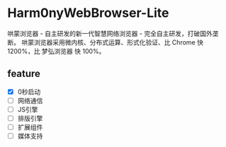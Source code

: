 # Harm0nyWebBrowser-Lite
哄蒙浏览器 - 自主研发的新一代智慧网络浏览器 - 完全自主研发，打破国外垄断。
哄蒙浏览器采用微内核、分布式运算、形式化验证、比 Chrome 快 1200%，比 梦弘浏览器 快 100%。
## feature
-   [x] 0秒启动
-   [ ] 网络通信
-   [ ] JS引擎
-   [ ] 排版引擎
-   [ ] 扩展组件
-   [ ] 媒体支持